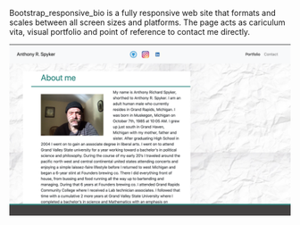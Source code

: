   Bootstrap_responsive_bio is a fully responsive web site that formats and scales between all screen sizes and platforms.  The page acts as cariculum vita, visual portfolio
and point of reference to contact me directly. 

![](project_images/ScreenShot2020-12-06at5.22.01PM.png)

